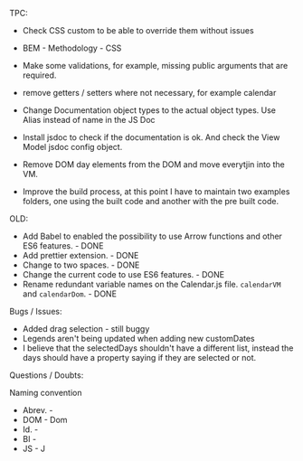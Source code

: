 TPC:
  - Check CSS custom to be able to override them without issues
  - BEM - Methodology - CSS

  - Make some validations, for example, missing public arguments that are required.
  - remove getters / setters where not necessary, for example calendar
  - Change Documentation object types to the actual object types. Use Alias instead of name in the JS Doc
  - Install jsdoc to check if the documentation is ok. And check the View Model jsdoc config object.
  - Remove DOM day elements from the DOM and move everytjin into the VM.

  - Improve the build process, at this point I have to maintain two examples folders, one using the built code and
    another with the pre built code.

OLD:
  - Add Babel to enabled the possibility to use Arrow functions and other ES6 features. - DONE
  - Add prettier extension. - DONE
  - Change to two spaces. - DONE
  - Change the current code to use ES6 features. - DONE
  - Rename redundant variable names on the Calendar.js file. `calendarVM` and `calendarDom`. - DONE

Bugs / Issues:
  - Added drag selection - still buggy
  - Legends aren't being updated when adding new customDates
  - I believe that the selectedDays shouldn't have a different list, instead the days should have a property saying if they are selected or not.


Questions / Doubts:


Naming convention
- Abrev. -
- DOM    - Dom
- Id.    -
- BI     -
- JS     - J
